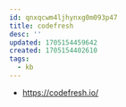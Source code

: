 ```yaml
---
id: qnxqcwm4ljhynxg0m093p47
title: codefresh
desc: ''
updated: 1705154459642
created: 1705154402610
tags:
  - kb
---
```


* https://codefresh.io/

